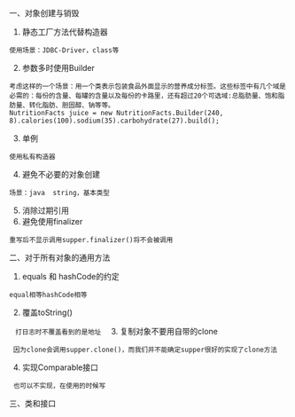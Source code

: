 一、对象创建与销毁

1. 静态工厂方法代替构造器

  ```
  使用场景：JDBC-Driver，class等
  ```
2. 参数多时使用Builder

  ```
  考虑这样的一个场景：用一个类表示包装食品外面显示的营养成分标签。这些标签中有几个域是必需的：每份的含量、每罐的含量以及每份的卡路里，还有超过20个可选域:总脂肪量、饱和脂肪量、转化脂肪、胆固醇、钠等等。
  NutritionFacts juice = new NutritionFacts.Builder(240, 8).calories(100).sodium(35).carbohydrate(27).build();
  ```
3. 单例

  ```
  使用私有构造器
  ```
4. 避免不必要的对象创建

  ```
  场景：java  string，基本类型
  ```
5. 消除过期引用
6. 避免使用finalizer

  ```
  重写后不显示调用supper.finalizer()将不会被调用
  ```

二、对于所有对象的通用方法

1. equals 和 hashCode的约定

  ```
  equal相等hashCode相等
  ```
2. 覆盖toString()

  ```
  打日志时不覆盖看到的是地址
  ```
3. 复制对象不要用自带的clone

  ```
  因为clone会调用supper.clone()，而我们并不能确定supper很好的实现了clone方法
  ```
4. 实现Comparable接口

  ```
  也可以不实现，在使用的时候写
  ```
  
三、类和接口
